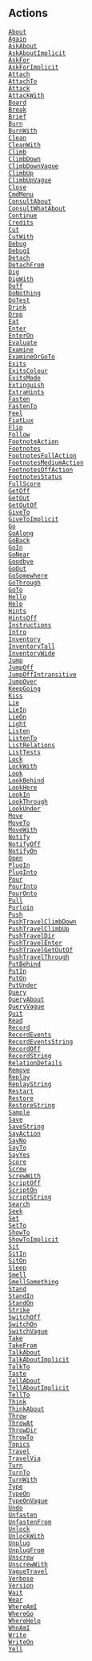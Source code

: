 ---
---
## Actions

<a href="object/About.html" target="main"><code>About</code></a>  
<a href="object/Again.html" target="main"><code>Again</code></a>  
<a href="object/AskAbout.html" target="main"><code>AskAbout</code></a>  
<a href="object/AskAboutImplicit.html"
target="main"><code>AskAboutImplicit</code></a>  
<a href="object/AskFor.html" target="main"><code>AskFor</code></a>  
<a href="object/AskForImplicit.html"
target="main"><code>AskForImplicit</code></a>  
<a href="object/Attach.html" target="main"><code>Attach</code></a>  
<a href="object/AttachTo.html" target="main"><code>AttachTo</code></a>  
<a href="object/Attack.html" target="main"><code>Attack</code></a>  
<a href="object/AttackWith.html"
target="main"><code>AttackWith</code></a>  
<a href="object/Board.html" target="main"><code>Board</code></a>  
<a href="object/Break.html" target="main"><code>Break</code></a>  
<a href="object/Brief.html" target="main"><code>Brief</code></a>  
<a href="object/Burn.html" target="main"><code>Burn</code></a>  
<a href="object/BurnWith.html" target="main"><code>BurnWith</code></a>  
<a href="object/Clean.html" target="main"><code>Clean</code></a>  
<a href="object/CleanWith.html" target="main"><code>CleanWith</code></a>  
<a href="object/Climb.html" target="main"><code>Climb</code></a>  
<a href="object/ClimbDown.html" target="main"><code>ClimbDown</code></a>  
<a href="object/ClimbDownVague.html"
target="main"><code>ClimbDownVague</code></a>  
<a href="object/ClimbUp.html" target="main"><code>ClimbUp</code></a>  
<a href="object/ClimbUpVague.html"
target="main"><code>ClimbUpVague</code></a>  
<a href="object/Close.html" target="main"><code>Close</code></a>  
<a href="object/CmdMenu.html" target="main"><code>CmdMenu</code></a>  
<a href="object/ConsultAbout.html"
target="main"><code>ConsultAbout</code></a>  
<a href="object/ConsultWhatAbout.html"
target="main"><code>ConsultWhatAbout</code></a>  
<a href="object/Continue.html" target="main"><code>Continue</code></a>  
<a href="object/Credits.html" target="main"><code>Credits</code></a>  
<a href="object/Cut.html" target="main"><code>Cut</code></a>  
<a href="object/CutWith.html" target="main"><code>CutWith</code></a>  
<a href="object/Debug.html" target="main"><code>Debug</code></a>  
<a href="object/DebugI.html" target="main"><code>DebugI</code></a>  
<a href="object/Detach.html" target="main"><code>Detach</code></a>  
<a href="object/DetachFrom.html"
target="main"><code>DetachFrom</code></a>  
<a href="object/Dig.html" target="main"><code>Dig</code></a>  
<a href="object/DigWith.html" target="main"><code>DigWith</code></a>  
<a href="object/Doff.html" target="main"><code>Doff</code></a>  
<a href="object/DoNothing.html" target="main"><code>DoNothing</code></a>  
<a href="object/DoTest.html" target="main"><code>DoTest</code></a>  
<a href="object/Drink.html" target="main"><code>Drink</code></a>  
<a href="object/Drop.html" target="main"><code>Drop</code></a>  
<a href="object/Eat.html" target="main"><code>Eat</code></a>  
<a href="object/Enter.html" target="main"><code>Enter</code></a>  
<a href="object/EnterOn.html" target="main"><code>EnterOn</code></a>  
<a href="object/Evaluate.html" target="main"><code>Evaluate</code></a>  
<a href="object/Examine.html" target="main"><code>Examine</code></a>  
<a href="object/ExamineOrGoTo.html"
target="main"><code>ExamineOrGoTo</code></a>  
<a href="object/Exits.html" target="main"><code>Exits</code></a>  
<a href="object/ExitsColour.html"
target="main"><code>ExitsColour</code></a>  
<a href="object/ExitsMode.html" target="main"><code>ExitsMode</code></a>  
<a href="object/Extinguish.html"
target="main"><code>Extinguish</code></a>  
<a href="object/ExtraHints.html"
target="main"><code>ExtraHints</code></a>  
<a href="object/Fasten.html" target="main"><code>Fasten</code></a>  
<a href="object/FastenTo.html" target="main"><code>FastenTo</code></a>  
<a href="object/Feel.html" target="main"><code>Feel</code></a>  
<a href="object/FiatLux.html" target="main"><code>FiatLux</code></a>  
<a href="object/Flip.html" target="main"><code>Flip</code></a>  
<a href="object/Follow.html" target="main"><code>Follow</code></a>  
<a href="object/FootnoteAction.html"
target="main"><code>FootnoteAction</code></a>  
<a href="object/Footnotes.html" target="main"><code>Footnotes</code></a>  
<a href="object/FootnotesFullAction.html"
target="main"><code>FootnotesFullAction</code></a>  
<a href="object/FootnotesMediumAction.html"
target="main"><code>FootnotesMediumAction</code></a>  
<a href="object/FootnotesOffAction.html"
target="main"><code>FootnotesOffAction</code></a>  
<a href="object/FootnotesStatus.html"
target="main"><code>FootnotesStatus</code></a>  
<a href="object/FullScore.html" target="main"><code>FullScore</code></a>  
<a href="object/GetOff.html" target="main"><code>GetOff</code></a>  
<a href="object/GetOut.html" target="main"><code>GetOut</code></a>  
<a href="object/GetOutOf.html" target="main"><code>GetOutOf</code></a>  
<a href="object/GiveTo.html" target="main"><code>GiveTo</code></a>  
<a href="object/GiveToImplicit.html"
target="main"><code>GiveToImplicit</code></a>  
<a href="object/Go.html" target="main"><code>Go</code></a>  
<a href="object/GoAlong.html" target="main"><code>GoAlong</code></a>  
<a href="object/GoBack.html" target="main"><code>GoBack</code></a>  
<a href="object/GoIn.html" target="main"><code>GoIn</code></a>  
<a href="object/GoNear.html" target="main"><code>GoNear</code></a>  
<a href="object/Goodbye.html" target="main"><code>Goodbye</code></a>  
<a href="object/GoOut.html" target="main"><code>GoOut</code></a>  
<a href="object/GoSomewhere.html"
target="main"><code>GoSomewhere</code></a>  
<a href="object/GoThrough.html" target="main"><code>GoThrough</code></a>  
<a href="object/GoTo.html" target="main"><code>GoTo</code></a>  
<a href="object/Hello.html" target="main"><code>Hello</code></a>  
<a href="object/Help.html" target="main"><code>Help</code></a>  
<a href="object/Hints.html" target="main"><code>Hints</code></a>  
<a href="object/HintsOff.html" target="main"><code>HintsOff</code></a>  
<a href="object/Instructions.html"
target="main"><code>Instructions</code></a>  
<a href="object/Intro.html" target="main"><code>Intro</code></a>  
<a href="object/Inventory.html" target="main"><code>Inventory</code></a>  
<a href="object/InventoryTall.html"
target="main"><code>InventoryTall</code></a>  
<a href="object/InventoryWide.html"
target="main"><code>InventoryWide</code></a>  
<a href="object/Jump.html" target="main"><code>Jump</code></a>  
<a href="object/JumpOff.html" target="main"><code>JumpOff</code></a>  
<a href="object/JumpOffIntransitive.html"
target="main"><code>JumpOffIntransitive</code></a>  
<a href="object/JumpOver.html" target="main"><code>JumpOver</code></a>  
<a href="object/KeepGoing.html" target="main"><code>KeepGoing</code></a>  
<a href="object/Kiss.html" target="main"><code>Kiss</code></a>  
<a href="object/Lie.html" target="main"><code>Lie</code></a>  
<a href="object/LieIn.html" target="main"><code>LieIn</code></a>  
<a href="object/LieOn.html" target="main"><code>LieOn</code></a>  
<a href="object/Light.html" target="main"><code>Light</code></a>  
<a href="object/Listen.html" target="main"><code>Listen</code></a>  
<a href="object/ListenTo.html" target="main"><code>ListenTo</code></a>  
<a href="object/ListRelations.html"
target="main"><code>ListRelations</code></a>  
<a href="object/ListTests.html" target="main"><code>ListTests</code></a>  
<a href="object/Lock.html" target="main"><code>Lock</code></a>  
<a href="object/LockWith.html" target="main"><code>LockWith</code></a>  
<a href="object/Look.html" target="main"><code>Look</code></a>  
<a href="object/LookBehind.html"
target="main"><code>LookBehind</code></a>  
<a href="object/LookHere.html" target="main"><code>LookHere</code></a>  
<a href="object/LookIn.html" target="main"><code>LookIn</code></a>  
<a href="object/LookThrough.html"
target="main"><code>LookThrough</code></a>  
<a href="object/LookUnder.html" target="main"><code>LookUnder</code></a>  
<a href="object/Move.html" target="main"><code>Move</code></a>  
<a href="object/MoveTo.html" target="main"><code>MoveTo</code></a>  
<a href="object/MoveWith.html" target="main"><code>MoveWith</code></a>  
<a href="object/Notify.html" target="main"><code>Notify</code></a>  
<a href="object/NotifyOff.html" target="main"><code>NotifyOff</code></a>  
<a href="object/NotifyOn.html" target="main"><code>NotifyOn</code></a>  
<a href="object/Open.html" target="main"><code>Open</code></a>  
<a href="object/PlugIn.html" target="main"><code>PlugIn</code></a>  
<a href="object/PlugInto.html" target="main"><code>PlugInto</code></a>  
<a href="object/Pour.html" target="main"><code>Pour</code></a>  
<a href="object/PourInto.html" target="main"><code>PourInto</code></a>  
<a href="object/PourOnto.html" target="main"><code>PourOnto</code></a>  
<a href="object/Pull.html" target="main"><code>Pull</code></a>  
<a href="object/Purloin.html" target="main"><code>Purloin</code></a>  
<a href="object/Push.html" target="main"><code>Push</code></a>  
<a href="object/PushTravelClimbDown.html"
target="main"><code>PushTravelClimbDown</code></a>  
<a href="object/PushTravelClimbUp.html"
target="main"><code>PushTravelClimbUp</code></a>  
<a href="object/PushTravelDir.html"
target="main"><code>PushTravelDir</code></a>  
<a href="object/PushTravelEnter.html"
target="main"><code>PushTravelEnter</code></a>  
<a href="object/PushTravelGetOutOf.html"
target="main"><code>PushTravelGetOutOf</code></a>  
<a href="object/PushTravelThrough.html"
target="main"><code>PushTravelThrough</code></a>  
<a href="object/PutBehind.html" target="main"><code>PutBehind</code></a>  
<a href="object/PutIn.html" target="main"><code>PutIn</code></a>  
<a href="object/PutOn.html" target="main"><code>PutOn</code></a>  
<a href="object/PutUnder.html" target="main"><code>PutUnder</code></a>  
<a href="object/Query.html" target="main"><code>Query</code></a>  
<a href="object/QueryAbout.html"
target="main"><code>QueryAbout</code></a>  
<a href="object/QueryVague.html"
target="main"><code>QueryVague</code></a>  
<a href="object/Quit.html" target="main"><code>Quit</code></a>  
<a href="object/Read.html" target="main"><code>Read</code></a>  
<a href="object/Record.html" target="main"><code>Record</code></a>  
<a href="object/RecordEvents.html"
target="main"><code>RecordEvents</code></a>  
<a href="object/RecordEventsString.html"
target="main"><code>RecordEventsString</code></a>  
<a href="object/RecordOff.html" target="main"><code>RecordOff</code></a>  
<a href="object/RecordString.html"
target="main"><code>RecordString</code></a>  
<a href="object/RelationDetails.html"
target="main"><code>RelationDetails</code></a>  
<a href="object/Remove.html" target="main"><code>Remove</code></a>  
<a href="object/Replay.html" target="main"><code>Replay</code></a>  
<a href="object/ReplayString.html"
target="main"><code>ReplayString</code></a>  
<a href="object/Restart.html" target="main"><code>Restart</code></a>  
<a href="object/Restore.html" target="main"><code>Restore</code></a>  
<a href="object/RestoreString.html"
target="main"><code>RestoreString</code></a>  
<a href="object/Sample.html" target="main"><code>Sample</code></a>  
<a href="object/Save.html" target="main"><code>Save</code></a>  
<a href="object/SaveString.html"
target="main"><code>SaveString</code></a>  
<a href="object/SayAction.html" target="main"><code>SayAction</code></a>  
<a href="object/SayNo.html" target="main"><code>SayNo</code></a>  
<a href="object/SayTo.html" target="main"><code>SayTo</code></a>  
<a href="object/SayYes.html" target="main"><code>SayYes</code></a>  
<a href="object/Score.html" target="main"><code>Score</code></a>  
<a href="object/Screw.html" target="main"><code>Screw</code></a>  
<a href="object/ScrewWith.html" target="main"><code>ScrewWith</code></a>  
<a href="object/ScriptOff.html" target="main"><code>ScriptOff</code></a>  
<a href="object/ScriptOn.html" target="main"><code>ScriptOn</code></a>  
<a href="object/ScriptString.html"
target="main"><code>ScriptString</code></a>  
<a href="object/Search.html" target="main"><code>Search</code></a>  
<a href="object/Seek.html" target="main"><code>Seek</code></a>  
<a href="object/Set.html" target="main"><code>Set</code></a>  
<a href="object/SetTo.html" target="main"><code>SetTo</code></a>  
<a href="object/ShowTo.html" target="main"><code>ShowTo</code></a>  
<a href="object/ShowToImplicit.html"
target="main"><code>ShowToImplicit</code></a>  
<a href="object/Sit.html" target="main"><code>Sit</code></a>  
<a href="object/SitIn.html" target="main"><code>SitIn</code></a>  
<a href="object/SitOn.html" target="main"><code>SitOn</code></a>  
<a href="object/Sleep.html" target="main"><code>Sleep</code></a>  
<a href="object/Smell.html" target="main"><code>Smell</code></a>  
<a href="object/SmellSomething.html"
target="main"><code>SmellSomething</code></a>  
<a href="object/Stand.html" target="main"><code>Stand</code></a>  
<a href="object/StandIn.html" target="main"><code>StandIn</code></a>  
<a href="object/StandOn.html" target="main"><code>StandOn</code></a>  
<a href="object/Strike.html" target="main"><code>Strike</code></a>  
<a href="object/SwitchOff.html" target="main"><code>SwitchOff</code></a>  
<a href="object/SwitchOn.html" target="main"><code>SwitchOn</code></a>  
<a href="object/SwitchVague.html"
target="main"><code>SwitchVague</code></a>  
<a href="object/Take.html" target="main"><code>Take</code></a>  
<a href="object/TakeFrom.html" target="main"><code>TakeFrom</code></a>  
<a href="object/TalkAbout.html" target="main"><code>TalkAbout</code></a>  
<a href="object/TalkAboutImplicit.html"
target="main"><code>TalkAboutImplicit</code></a>  
<a href="object/TalkTo.html" target="main"><code>TalkTo</code></a>  
<a href="object/Taste.html" target="main"><code>Taste</code></a>  
<a href="object/TellAbout.html" target="main"><code>TellAbout</code></a>  
<a href="object/TellAboutImplicit.html"
target="main"><code>TellAboutImplicit</code></a>  
<a href="object/TellTo.html" target="main"><code>TellTo</code></a>  
<a href="object/Think.html" target="main"><code>Think</code></a>  
<a href="object/ThinkAbout.html"
target="main"><code>ThinkAbout</code></a>  
<a href="object/Throw.html" target="main"><code>Throw</code></a>  
<a href="object/ThrowAt.html" target="main"><code>ThrowAt</code></a>  
<a href="object/ThrowDir.html" target="main"><code>ThrowDir</code></a>  
<a href="object/ThrowTo.html" target="main"><code>ThrowTo</code></a>  
<a href="object/Topics.html" target="main"><code>Topics</code></a>  
<a href="object/Travel.html" target="main"><code>Travel</code></a>  
<a href="object/TravelVia.html" target="main"><code>TravelVia</code></a>  
<a href="object/Turn.html" target="main"><code>Turn</code></a>  
<a href="object/TurnTo.html" target="main"><code>TurnTo</code></a>  
<a href="object/TurnWith.html" target="main"><code>TurnWith</code></a>  
<a href="object/Type.html" target="main"><code>Type</code></a>  
<a href="object/TypeOn.html" target="main"><code>TypeOn</code></a>  
<a href="object/TypeOnVague.html"
target="main"><code>TypeOnVague</code></a>  
<a href="object/Undo.html" target="main"><code>Undo</code></a>  
<a href="object/Unfasten.html" target="main"><code>Unfasten</code></a>  
<a href="object/UnfastenFrom.html"
target="main"><code>UnfastenFrom</code></a>  
<a href="object/Unlock.html" target="main"><code>Unlock</code></a>  
<a href="object/UnlockWith.html"
target="main"><code>UnlockWith</code></a>  
<a href="object/Unplug.html" target="main"><code>Unplug</code></a>  
<a href="object/UnplugFrom.html"
target="main"><code>UnplugFrom</code></a>  
<a href="object/Unscrew.html" target="main"><code>Unscrew</code></a>  
<a href="object/UnscrewWith.html"
target="main"><code>UnscrewWith</code></a>  
<a href="object/VagueTravel.html"
target="main"><code>VagueTravel</code></a>  
<a href="object/Verbose.html" target="main"><code>Verbose</code></a>  
<a href="object/Version.html" target="main"><code>Version</code></a>  
<a href="object/Wait.html" target="main"><code>Wait</code></a>  
<a href="object/Wear.html" target="main"><code>Wear</code></a>  
<a href="object/WhereAmI.html" target="main"><code>WhereAmI</code></a>  
<a href="object/WhereGo.html" target="main"><code>WhereGo</code></a>  
<a href="object/WhereHelp.html" target="main"><code>WhereHelp</code></a>  
<a href="object/WhoAmI.html" target="main"><code>WhoAmI</code></a>  
<a href="object/Write.html" target="main"><code>Write</code></a>  
<a href="object/WriteOn.html" target="main"><code>WriteOn</code></a>  
<a href="object/Yell.html" target="main"><code>Yell</code></a>  
